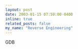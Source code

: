 ```yaml
---
layout: post
date: 2003-01-15 07:59:00-0400
inline: true
related_posts: false
my_name: "Reverse Engineering"
---
```

GDB